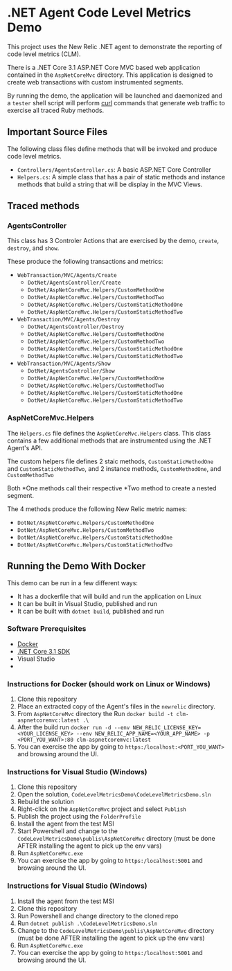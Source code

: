 # .NET Agent Code Level Metrics Demo

This project uses the New Relic .NET agent to demonstrate the reporting of
code level metrics (CLM).

There is a .NET Core 3.1 ASP.NET Core MVC based web application contained in the `AspNetCoreMvc`
directory. This application is designed to create web transactions with custom instrumented segments.

By running the demo, the application will be launched and
daemonized and a `tester` shell script will perform [curl](https://curl.se/)
commands that generate web traffic to exercise all traced Ruby methods.

## Important Source Files

The following class files define methods that will be invoked and produce
code level metrics.

- `Controllers/AgentsController.cs`: A basic ASP.NET Core Controller
- `Helpers.cs`: A simple class that has a pair of static methods and instance methods that build a string that will be display in the MVC Views.

## Traced methods

### AgentsController

This class has 3 Controler Actions that are exercised by the demo, `create`, `destroy`, and `show`.

These produce the following transactions and metrics:

- `WebTransaction/MVC/Agents/Create`
  - `DotNet/AgentsController/Create`
  - `DotNet/AspNetCoreMvc.Helpers/CustomMethodOne`
  - `DotNet/AspNetCoreMvc.Helpers/CustomMethodTwo`
  - `DotNet/AspNetCoreMvc.Helpers/CustomStaticMethodOne`
  - `DotNet/AspNetCoreMvc.Helpers/CustomStaticMethodTwo`
- `WebTransaction/MVC/Agents/Destroy`
  - `DotNet/AgentsController/Destroy`
  - `DotNet/AspNetCoreMvc.Helpers/CustomMethodOne`
  - `DotNet/AspNetCoreMvc.Helpers/CustomMethodTwo`
  - `DotNet/AspNetCoreMvc.Helpers/CustomStaticMethodOne`
  - `DotNet/AspNetCoreMvc.Helpers/CustomStaticMethodTwo`
- `WebTransaction/MVC/Agents/Show`
  - `DotNet/AgentsController/Show`
  - `DotNet/AspNetCoreMvc.Helpers/CustomMethodOne`
  - `DotNet/AspNetCoreMvc.Helpers/CustomMethodTwo`
  - `DotNet/AspNetCoreMvc.Helpers/CustomStaticMethodOne`
  - `DotNet/AspNetCoreMvc.Helpers/CustomStaticMethodTwo`


### AspNetCoreMvc.Helpers

The `Helpers.cs` file defines the `AspNetCoreMvc.Helpers` class.
This class contains a few additional methods that are instrumented using the .NET Agent's API.

The custom helpers file defines 2 staic methods, `CustomStaticMethodOne` and
`CustomStaticMethodTwo`, and 2 instance methods, `CustomMethodOne`,
and `CustomMethodTwo`

Both *One methods call their respective *Two method to create a nested segment.

The 4 methods produce the following New Relic metric names:

- `DotNet/AspNetCoreMvc.Helpers/CustomMethodOne`
- `DotNet/AspNetCoreMvc.Helpers/CustomMethodTwo`
- `DotNet/AspNetCoreMvc.Helpers/CustomStaticMethodOne`
- `DotNet/AspNetCoreMvc.Helpers/CustomStaticMethodTwo`

## Running the Demo With Docker

This demo can be run in a few different ways:
- It has a dockerfile that will build and run the application on Linux
- It can be built in Visual Studio, published and run
- It can be built with `dotnet build`, published and run

### Software Prerequisites

- [Docker](https://www.docker.com/get-started/)
- [.NET Core 3.1 SDK](https://dotnet.microsoft.com/en-us/download/dotnet/3.1)
- Visual Studio 
-

### Instructions for Docker (should work on Linux or Windows)

1. Clone this repository
2. Place an extracted copy of the Agent's files in the `newrelic` directory.
3. From `AspNetCoreMvc` directory the Run `docker build -t clm-aspnetcoremvc:latest .\`
4. After the build run `docker run -d --env NEW_RELIC_LICENSE_KEY=<YOUR_LICENSE_KEY> --env NEW_RELIC_APP_NAME=<YOUR_APP_NAME> -p <PORT_YOU_WANT>:80 clm-aspnetcoremvc:latest`
5. You can exercise the app by going to `https:/localhost:<PORT_YOU_WANT>` and browsing around the UI.

### Instructions for Visual Studio (Windows)

1. Clone this repository
2. Open the solution, `CodeLevelMetricsDemo\CodeLevelMetricsDemo.sln`
3. Rebuild the solution
4. Right-click on the `AspNetCoreMvc` project and select `Publish`
5. Publish the project using the `FolderProfile`
6. Install the agent from the test MSI
7. Start Powershell and change to the `CodeLevelMetricsDemo\publis\AspNetCoreMvc` directory (must be done AFTER installing the agent to pick up the env vars)
8. Run `AspNetCoreMvc.exe`
5. You can exercise the app by going to `https:/localhost:5001` and browsing around the UI.

### Instructions for Visual Studio (Windows)
1. Install the agent from the test MSI
2. Clone this repository
3. Run Powershell and change directory to the cloned repo
4. Run `dotnet publish .\CodeLevelMetricsDemo.sln`
5. Change to the `CodeLevelMetricsDemo\publis\AspNetCoreMvc` directory (must be done AFTER installing the agent to pick up the env vars)
6. Run `AspNetCoreMvc.exe`
7. You can exercise the app by going to `https:/localhost:5001` and browsing around the UI.